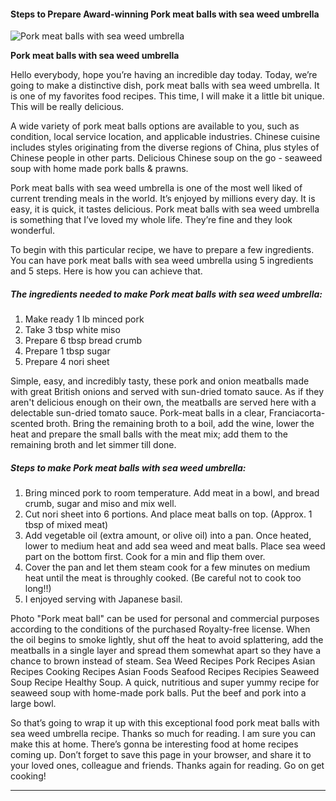            

#### Steps to Prepare Award-winning Pork meat balls with sea weed umbrella

![Pork meat balls with sea weed umbrella](https://img-global.cpcdn.com/recipes/14332116c9cba76d/751x532cq70/pork-meat-balls-with-sea-weed-umbrella-recipe-main-photo.jpg)

**Pork meat balls with sea weed umbrella**

Hello everybody, hope you’re having an incredible day today. Today, we’re going to make a distinctive dish, pork meat balls with sea weed umbrella. It is one of my favorites food recipes. This time, I will make it a little bit unique. This will be really delicious.

A wide variety of pork meat balls options are available to you, such as condition, local service location, and applicable industries. Chinese cuisine includes styles originating from the diverse regions of China, plus styles of Chinese people in other parts. Delicious Chinese soup on the go - seaweed soup with home made pork balls & prawns.

Pork meat balls with sea weed umbrella is one of the most well liked of current trending meals in the world. It’s enjoyed by millions every day. It is easy, it is quick, it tastes delicious. Pork meat balls with sea weed umbrella is something that I’ve loved my whole life. They’re fine and they look wonderful.

To begin with this particular recipe, we have to prepare a few ingredients. You can have pork meat balls with sea weed umbrella using 5 ingredients and 5 steps. Here is how you can achieve that.

##### The ingredients needed to make Pork meat balls with sea weed umbrella:

1.  Make ready 1 lb minced pork
2.  Take 3 tbsp white miso
3.  Prepare 6 tbsp bread crumb
4.  Prepare 1 tbsp sugar
5.  Prepare 4 nori sheet

Simple, easy, and incredibly tasty, these pork and onion meatballs made with great British onions and served with sun-dried tomato sauce. As if they aren't delicious enough on their own, the meatballs are served here with a delectable sun-dried tomato sauce. Pork-meat balls in a clear, Franciacorta-scented broth. Bring the remaining broth to a boil, add the wine, lower the heat and prepare the small balls with the meat mix; add them to the remaining broth and let simmer till done.

##### Steps to make Pork meat balls with sea weed umbrella:

1.  Bring minced pork to room temperature. Add meat in a bowl, and bread crumb, sugar and miso and mix well.
2.  Cut nori sheet into 6 portions. And place meat balls on top. (Approx. 1 tbsp of mixed meat)
3.  Add vegetable oil (extra amount, or olive oil) into a pan. Once heated, lower to medium heat and add sea weed and meat balls. Place sea weed part on the bottom first. Cook for a min and flip them over.
4.  Cover the pan and let them steam cook for a few minutes on medium heat until the meat is throughly cooked. (Be careful not to cook too long!!)
5.  I enjoyed serving with Japanese basil.

Photo "Pork meat ball" can be used for personal and commercial purposes according to the conditions of the purchased Royalty-free license. When the oil begins to smoke lightly, shut off the heat to avoid splattering, add the meatballs in a single layer and spread them somewhat apart so they have a chance to brown instead of steam. Sea Weed Recipes Pork Recipes Asian Recipes Cooking Recipes Asian Foods Seafood Recipes Recipies Seaweed Soup Recipe Healthy Soup. A quick, nutritious and super yummy recipe for seaweed soup with home-made pork balls. Put the beef and pork into a large bowl.

So that’s going to wrap it up with this exceptional food pork meat balls with sea weed umbrella recipe. Thanks so much for reading. I am sure you can make this at home. There’s gonna be interesting food at home recipes coming up. Don’t forget to save this page in your browser, and share it to your loved ones, colleague and friends. Thanks again for reading. Go on get cooking!

* * *